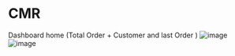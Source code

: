 # CMR
Dashboard home (Total Order + Customer and last Order )
![image](https://user-images.githubusercontent.com/3943324/131889956-ca17fd35-5972-4e5b-8eda-31dd13a565ad.png)
![image](https://user-images.githubusercontent.com/3943324/131890098-7ca97cae-9f84-411b-879d-56bd0a8954fa.png)


